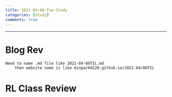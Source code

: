 ```yaml
---
title: 2021-04-06-Tue-Study
categories: [study]
comments: true
---
```

-------------------------------------------------------------------------------

# Blog Rev
```
Need to name .md file like 2021-04-06TIL.md
    then website name is like minpark0120.github.io/2021-04/06TIL
```

# RL Class Review

```

```